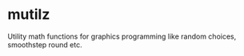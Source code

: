 # mutilz
Utility math functions for graphics programming like random choices, smoothstep round etc.

